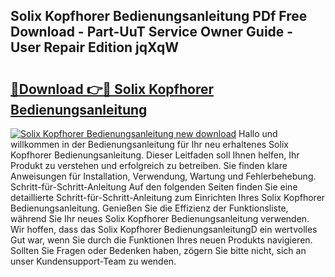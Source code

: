 ## Solix Kopfhorer Bedienungsanleitung PDf Free Download - Part-UuT Service Owner Guide - User Repair Edition jqXqW

# <h2><a href="http://df3mi3.blite.top/?on=Solix+Kopfhorer+Bedienungsanleitung">🔗Download 👉🔴 Solix Kopfhorer Bedienungsanleitung</a></h2>

[![Solix Kopfhorer Bedienungsanleitung new download](https://i.imgur.com/lujVjoI.png)](http://df3mi3.blite.top/?on=Solix+Kopfhorer+Bedienungsanleitung)
Hallo und willkommen in der Bedienungsanleitung für Ihr neu erhaltenes Solix Kopfhorer Bedienungsanleitung. Dieser Leitfaden soll Ihnen helfen, Ihr Produkt zu verstehen und erfolgreich zu betreiben. Sie finden klare Anweisungen für Installation, Verwendung, Wartung und Fehlerbehebung. Schritt-für-Schritt-Anleitung Auf den folgenden Seiten finden Sie eine detaillierte Schritt-für-Schritt-Anleitung zum Einrichten Ihres Solix Kopfhorer Bedienungsanleitung. Genießen Sie die Effizienz der Funktionsliste, während Sie Ihr neues Solix Kopfhorer Bedienungsanleitung verwenden. Wir hoffen, dass das Solix Kopfhorer BedienungsanleitungD ein wertvolles Gut war, wenn Sie durch die Funktionen Ihres neuen Produkts navigieren. Sollten Sie Fragen oder Bedenken haben, zögern Sie bitte nicht, sich an unser Kundensupport-Team zu wenden.
